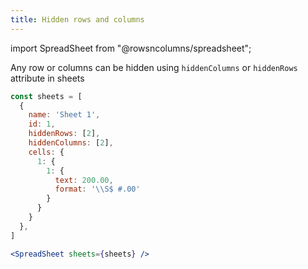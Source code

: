 ```yaml
---
title: Hidden rows and columns
---
```

import SpreadSheet from "@rowsncolumns/spreadsheet";

Any row or columns can be hidden using `hiddenColumns` or `hiddenRows` attribute in sheets

```jsx
const sheets = [
  {
    name: 'Sheet 1',
    id: 1,
    hiddenRows: [2],
    hiddenColumns: [2],
    cells: {
      1: {
        1: {
          text: 200.00,
          format: '\\S$ #.00'
        }
      }
    }
  },
]

<SpreadSheet sheets={sheets} />
```